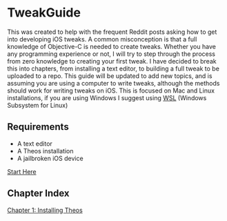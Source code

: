 # TweakGuide

This was created to help with the frequent Reddit posts asking how to get into developing iOS tweaks. A common misconception is that a full knowledge of Objective-C is needed to create tweaks. Whether you have any programming experience or not, I will try to step through the process from zero knowledge to creating your first tweak. I have decided to break this into chapters, from installing a text editor, to building a full tweak to be uploaded to a repo. This guide will be updated to add new topics, and is assuming you are using a computer to write tweaks, although the methods should work for writing tweaks on iOS. This is focused on Mac and Linux installations, if you are using Windows I suggest using [WSL](https://docs.microsoft.com/en-us/windows/wsl/install-win10) (Windows Subsystem for Linux)

## Requirements

* A text editor
* A Theos installation
* A jailbroken iOS device

[Start Here](https://github.com/MTACS/TweakGuide/blob/master/chapters/1.md)

## Chapter Index

[Chapter 1: Installing Theos](https://github.com/MTACS/TweakGuide/blob/master/chapters/1.md)

